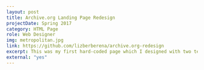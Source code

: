 ```yaml
---
layout: post
title: Archive.org Landing Page Redesign
projectDate: Spring 2017
category: HTML Page
role: Web Designer
img: metropolitan.jpg
link: https://github.com/lizberberena/archive.org-redesign
excerpt: This was my first hard-coded page which I designed with two team mates for a final group project to redesign and code different pages of the Met Museum's portal on Archive.org.
external: "yes"
---
```

